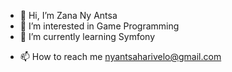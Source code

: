 - 👋 Hi, I’m Zana Ny Antsa
- 👀 I’m interested in Game Programming
- 🌱 I’m currently learning Symfony

<!----- 💞️ I’m looking to collaborate on ...--->
- 📫 How to reach me nyantsaharivelo@gmail.com

<!---- 😄 Pronouns: ...
- ⚡ Fun fact: ...--->



<!---
nyantsaHarivelo/nyantsaHarivelo is a ✨ special ✨ repository because its `README.md` (this file) appears on your GitHub profile.
You can click the Preview link to take a look at your changes.
--->
